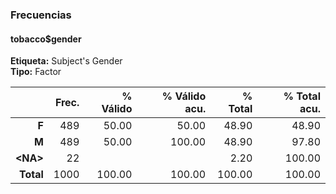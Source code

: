 ### Frecuencias  
#### tobacco$gender  
**Etiqueta:** Subject's Gender  
**Tipo:** Factor  

|     &nbsp; | Frec. | % Válido | % Válido acu. | % Total | % Total acu. |
|-----------:|------:|---------:|--------------:|--------:|-------------:|
|      **F** |   489 |    50.00 |         50.00 |   48.90 |        48.90 |
|      **M** |   489 |    50.00 |        100.00 |   48.90 |        97.80 |
| **\<NA\>** |    22 |          |               |    2.20 |       100.00 |
|  **Total** |  1000 |   100.00 |        100.00 |  100.00 |       100.00 |

